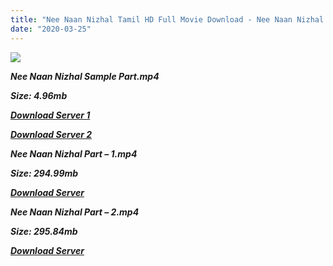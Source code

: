 ```yaml
---
title: "Nee Naan Nizhal Tamil HD Full Movie Download - Nee Naan Nizhal Tamil HD Movie Download"
date: "2020-03-25"
---
```


![](https://images.moviebuff.com/b97fef62-c48e-4bf2-be30-6121b17e3148?w=1000)

**_Nee Naan Nizhal Sample Part.mp4_**

**_Size: 4.96mb_**

**_[Download Server 1](http://dl2.tamilsrcg.xyz/load/2014/Nee{8713b6b5f6e59cdcf244c33a3a7a492372c7347c9d869ddefa7d70dd3612d3d9}20Naan{8713b6b5f6e59cdcf244c33a3a7a492372c7347c9d869ddefa7d70dd3612d3d9}20Nizhal/Nee{8713b6b5f6e59cdcf244c33a3a7a492372c7347c9d869ddefa7d70dd3612d3d9}20Naan{8713b6b5f6e59cdcf244c33a3a7a492372c7347c9d869ddefa7d70dd3612d3d9}20Nizhal{8713b6b5f6e59cdcf244c33a3a7a492372c7347c9d869ddefa7d70dd3612d3d9}20(2014){8713b6b5f6e59cdcf244c33a3a7a492372c7347c9d869ddefa7d70dd3612d3d9}20DvdRip{8713b6b5f6e59cdcf244c33a3a7a492372c7347c9d869ddefa7d70dd3612d3d9}20HD{8713b6b5f6e59cdcf244c33a3a7a492372c7347c9d869ddefa7d70dd3612d3d9}20Sample.mp4)_**

**_[Download Server 2](http://dl2.tamilsrcg.xyz/load/2014/Nee{8713b6b5f6e59cdcf244c33a3a7a492372c7347c9d869ddefa7d70dd3612d3d9}20Naan{8713b6b5f6e59cdcf244c33a3a7a492372c7347c9d869ddefa7d70dd3612d3d9}20Nizhal/Nee{8713b6b5f6e59cdcf244c33a3a7a492372c7347c9d869ddefa7d70dd3612d3d9}20Naan{8713b6b5f6e59cdcf244c33a3a7a492372c7347c9d869ddefa7d70dd3612d3d9}20Nizhal{8713b6b5f6e59cdcf244c33a3a7a492372c7347c9d869ddefa7d70dd3612d3d9}20(2014){8713b6b5f6e59cdcf244c33a3a7a492372c7347c9d869ddefa7d70dd3612d3d9}20DvdRip{8713b6b5f6e59cdcf244c33a3a7a492372c7347c9d869ddefa7d70dd3612d3d9}20HD{8713b6b5f6e59cdcf244c33a3a7a492372c7347c9d869ddefa7d70dd3612d3d9}20Sample.mp4)_**

**_Nee Naan Nizhal Part – 1.mp4_**

**_Size: 294.99mb_**

**_[Download Server](http://dl2.tamilsrcg.xyz/load/2014/Nee{8713b6b5f6e59cdcf244c33a3a7a492372c7347c9d869ddefa7d70dd3612d3d9}20Naan{8713b6b5f6e59cdcf244c33a3a7a492372c7347c9d869ddefa7d70dd3612d3d9}20Nizhal/Nee{8713b6b5f6e59cdcf244c33a3a7a492372c7347c9d869ddefa7d70dd3612d3d9}20Naan{8713b6b5f6e59cdcf244c33a3a7a492372c7347c9d869ddefa7d70dd3612d3d9}20Nizhal{8713b6b5f6e59cdcf244c33a3a7a492372c7347c9d869ddefa7d70dd3612d3d9}20(2014){8713b6b5f6e59cdcf244c33a3a7a492372c7347c9d869ddefa7d70dd3612d3d9}20DvdRip{8713b6b5f6e59cdcf244c33a3a7a492372c7347c9d869ddefa7d70dd3612d3d9}20HD{8713b6b5f6e59cdcf244c33a3a7a492372c7347c9d869ddefa7d70dd3612d3d9}20Part{8713b6b5f6e59cdcf244c33a3a7a492372c7347c9d869ddefa7d70dd3612d3d9}201.mp4)_** 

**_Nee Naan Nizhal Part – 2.mp4_**

**_Size: 295.84mb_**

**_[Download Server](http://dl2.tamilsrcg.xyz/load/2014/Nee{8713b6b5f6e59cdcf244c33a3a7a492372c7347c9d869ddefa7d70dd3612d3d9}20Naan{8713b6b5f6e59cdcf244c33a3a7a492372c7347c9d869ddefa7d70dd3612d3d9}20Nizhal/Nee{8713b6b5f6e59cdcf244c33a3a7a492372c7347c9d869ddefa7d70dd3612d3d9}20Naan{8713b6b5f6e59cdcf244c33a3a7a492372c7347c9d869ddefa7d70dd3612d3d9}20Nizhal{8713b6b5f6e59cdcf244c33a3a7a492372c7347c9d869ddefa7d70dd3612d3d9}20(2014){8713b6b5f6e59cdcf244c33a3a7a492372c7347c9d869ddefa7d70dd3612d3d9}20DvdRip{8713b6b5f6e59cdcf244c33a3a7a492372c7347c9d869ddefa7d70dd3612d3d9}20HD{8713b6b5f6e59cdcf244c33a3a7a492372c7347c9d869ddefa7d70dd3612d3d9}20Part{8713b6b5f6e59cdcf244c33a3a7a492372c7347c9d869ddefa7d70dd3612d3d9}202.mp4)_**
